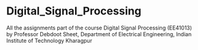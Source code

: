 # Digital_Signal_Processing
All the assignments part of the course Digital Signal Processing (EE41013) by Professor Debdoot Sheet, Department of Electrical Engineering, Indian Institute of Technology Kharagpur
